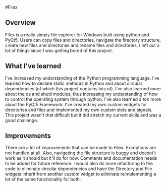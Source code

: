 #Filex

## Overview
Filex is a really simply file explorer for Windows built using python and PyQt5. Users can copy files and directories, navigate the firectory structure, create new files and directories and rename files and directories. I left out a lot of things since I was getting bored of this project.

## What I've learned
I've increased my understanding of the Python programming language. I've learned how to declare static methods in Python and about circular dependencies (of which this project contains lots of). I've also learned more about the os and shutil modules, thus increasing my understanding of how to control the operating system through python. I've also learned a ton more about the PyQt5 Framework. I've created my own custom widgets for directories and files and implemented my own custom slots and signals. This project wasn't that difficult but it did stretch my current skills and was a good challenge.

## Improvements
There are a lot of improvements that can be made to Filex. Exceptions are not handled at all. Also, navigating the file structure is buggy and doesnt't work as it should but it'll do for now. Comments and documentation needs to be added for future reference. I would also do more refactoring to the code to eliminate circular dependencies and have the Directory and File widgets inherit from another custom widget to eliminate reimplementing a lot of the same functionality for both.
